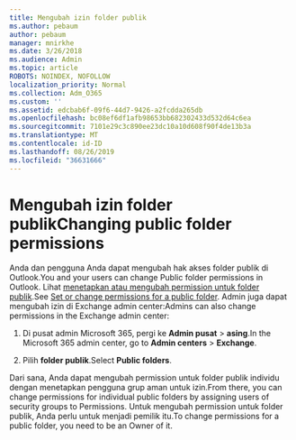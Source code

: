 ```yaml
---
title: Mengubah izin folder publik
ms.author: pebaum
author: pebaum
manager: mnirkhe
ms.date: 3/26/2018
ms.audience: Admin
ms.topic: article
ROBOTS: NOINDEX, NOFOLLOW
localization_priority: Normal
ms.collection: Adm_O365
ms.custom: ''
ms.assetid: edcbab6f-09f6-44d7-9426-a2fcdda265db
ms.openlocfilehash: bc08ef6df1afb98653bb682302433d532d64c6ea
ms.sourcegitcommit: 7101e29c3c890ee23dc10a10d608f90f4de13b3a
ms.translationtype: MT
ms.contentlocale: id-ID
ms.lasthandoff: 08/26/2019
ms.locfileid: "36631666"
---
```

# <a name="changing-public-folder-permissions"></a><span data-ttu-id="427a5-102">Mengubah izin folder publik</span><span class="sxs-lookup"><span data-stu-id="427a5-102">Changing public folder permissions</span></span>

<span data-ttu-id="427a5-103">Anda dan pengguna Anda dapat mengubah hak akses folder publik di Outlook.</span><span class="sxs-lookup"><span data-stu-id="427a5-103">You and your users can change Public folder permissions in Outlook.</span></span> <span data-ttu-id="427a5-104">Lihat [menetapkan atau mengubah permission untuk folder publik](https://support.office.com/article/set-or-change-permissions-for-a-public-folder-b2e0440c-7873-48ec-9ff2-b1a20b723005).</span><span class="sxs-lookup"><span data-stu-id="427a5-104">See [Set or change permissions for a public folder](https://support.office.com/article/set-or-change-permissions-for-a-public-folder-b2e0440c-7873-48ec-9ff2-b1a20b723005).</span></span> <span data-ttu-id="427a5-105">Admin juga dapat mengubah izin di Exchange admin center:</span><span class="sxs-lookup"><span data-stu-id="427a5-105">Admins can also change permissions in the Exchange admin center:</span></span>
  
1.  <span data-ttu-id="427a5-106">Di pusat admin Microsoft 365, pergi ke **Admin pusat** \> **asing**.</span><span class="sxs-lookup"><span data-stu-id="427a5-106">In the Microsoft 365 admin center, go to **Admin centers** \> **Exchange**.</span></span>
    
2. <span data-ttu-id="427a5-107">Pilih **folder publik**.</span><span class="sxs-lookup"><span data-stu-id="427a5-107">Select **Public folders**.</span></span>
    
<span data-ttu-id="427a5-108">Dari sana, Anda dapat mengubah permission untuk folder publik individu dengan menetapkan pengguna grup aman untuk izin.</span><span class="sxs-lookup"><span data-stu-id="427a5-108">From there, you can change permissions for individual public folders by assigning users of security groups to Permissions.</span></span> <span data-ttu-id="427a5-109">Untuk mengubah permission untuk folder publik, Anda perlu untuk menjadi pemilik itu.</span><span class="sxs-lookup"><span data-stu-id="427a5-109">To change permissions for a public folder, you need to be an Owner of it.</span></span>
  


